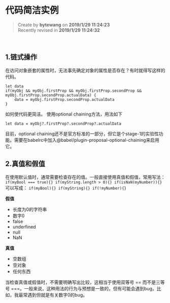 **代码简洁实例**
===

> Create by **bytewang** on **2019/1/29 11:24:23**  
> Recently revised in **2019/1/29 11:24:32**

<br>

## 1.链式操作
在访问对象嵌套的属性时，无法事先确定对象的属性是否存在？有时就得写这样的代码。 

    let data
	if(myObj && myObj.firstProp && myObj.firstProp.secondProp && myObj.firstProp.secondProp.actualData) {
		data = myObj.firstProp.secondProp.actualData
	}
	
如何使代码更简洁。 
使用optional chaining方法，用法如下   

    let data = myObj?.firstProp?.secondProp?.actualData   

目前，optional chaining还不是官方标准的一部分，但它是个stage-1的实验性功能。需要在babelrc中加入@babel/plugin-proposal-optional-chaining来启用它。



## 2.真值和假值
在使用默认值时，通常需要检查存在的值。一般直接使用真值和假值，常用写法：
    `
	if(myBool === true){}
	if(myString.length > 0){}
	if(isNaN(myNumber)){}	
	`
可以写成：
    `
	if(myBool){}
	if(myString){}
	if(!myNumber){}	
	`

**假值** 

- 长度为0的字符串
- 数字0
- false
- underfined
- null
- NaN

**真值**

- 空数组
- 空对象
- 任何东西

当检查真值或假值时，不需要明确写出比较，这相当于使用双等号 == 而不是三等号 ===。一般来说，这种用法的行为与预想是一致的，但有可能会遇到bug。比如，我最常遇到但就是有关数字0的bug。